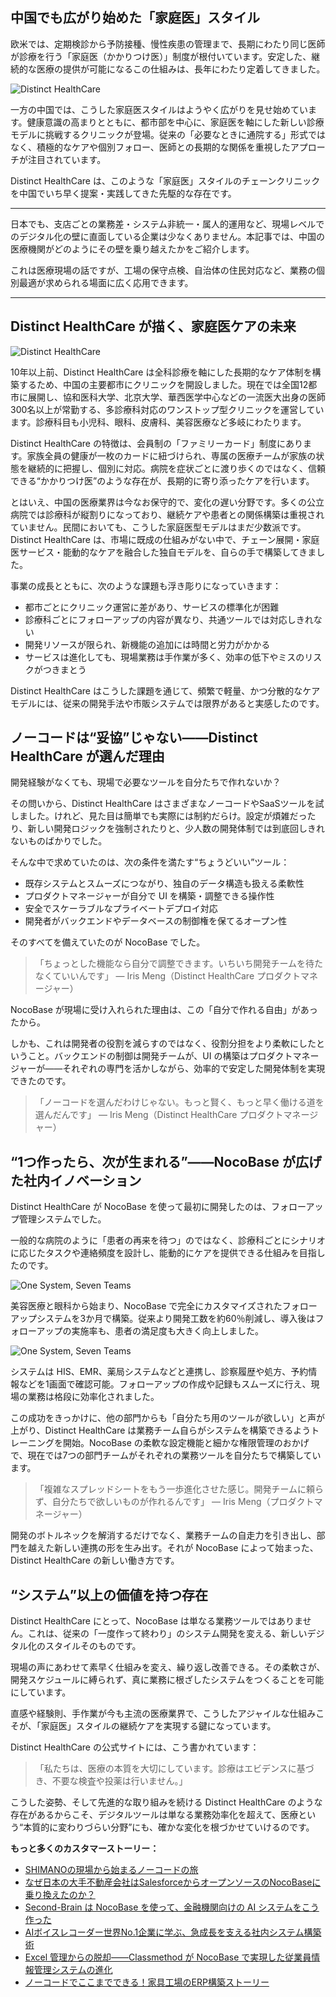 ## 中国でも広がり始めた「家庭医」スタイル

欧米では、定期検診から予防接種、慢性疾患の管理まで、長期にわたり同じ医師が診療を行う「家庭医（かかりつけ医）」制度が根付いています。安定した、継続的な医療の提供が可能になるこの仕組みは、長年にわたり定着してきました。

![Distinct HealthCare](https://static-docs.nocobase.com/1-uyqk05.PNG)

一方の中国では、こうした家庭医スタイルはようやく広がりを見せ始めています。健康意識の高まりとともに、都市部を中心に、家庭医を軸にした新しい診療モデルに挑戦するクリニックが登場。従来の「必要なときに通院する」形式ではなく、積極的なケアや個別フォロー、医師との長期的な関係を重視したアプローチが注目されています。

Distinct HealthCare は、このような「家庭医」スタイルのチェーンクリニックを中国でいち早く提案・実践してきた先駆的な存在です。

---

日本でも、支店ごとの業務差・システム非統一・属人的運用など、現場レベルでのデジタル化の壁に直面している企業は少なくありません。本記事では、中国の医療機関がどのようにその壁を乗り越えたかをご紹介します。

これは医療現場の話ですが、工場の保守点検、自治体の住民対応など、業務の個別最適が求められる場面に広く応用できます。

---

## Distinct HealthCare が描く、家庭医ケアの未来

![Distinct HealthCare](https://static-docs.nocobase.com/2-yuda5b.PNG)

10年以上前、Distinct HealthCare は全科診療を軸にした長期的なケア体制を構築するため、中国の主要都市にクリニックを開設しました。現在では全国12都市に展開し、協和医科大学、北京大学、華西医学中心などの一流医大出身の医師300名以上が常勤する、多診療科対応のワンストップ型クリニックを運営しています。診療科目も小児科、眼科、皮膚科、美容医療など多岐にわたります。

Distinct HealthCare の特徴は、会員制の「ファミリーカード」制度にあります。家族全員の健康が一枚のカードに紐づけられ、専属の医療チームが家族の状態を継続的に把握し、個別に対応。病院を症状ごとに渡り歩くのではなく、信頼できる“かかりつけ医”のような存在が、長期的に寄り添ったケアを行います。

とはいえ、中国の医療業界は今なお保守的で、変化の遅い分野です。多くの公立病院では診療科が縦割りになっており、継続ケアや患者との関係構築は重視されていません。民間においても、こうした家庭医型モデルはまだ少数派です。Distinct HealthCare は、市場に既成の仕組みがない中で、チェーン展開・家庭医サービス・能動的なケアを融合した独自モデルを、自らの手で構築してきました。

事業の成長とともに、次のような課題も浮き彫りになっていきます：

* 都市ごとにクリニック運営に差があり、サービスの標準化が困難
* 診療科ごとにフォローアップの内容が異なり、共通ツールでは対応しきれない
* 開発リソースが限られ、新機能の追加には時間と労力がかかる
* サービスは進化しても、現場業務は手作業が多く、効率の低下やミスのリスクがつきまとう

Distinct HealthCare はこうした課題を通じて、頻繁で軽量、かつ分散的なケアモデルには、従来の開発手法や市販システムでは限界があると実感したのです。

## ノーコードは“妥協”じゃない――Distinct HealthCare が選んだ理由

開発経験がなくても、現場で必要なツールを自分たちで作れないか？

その問いから、Distinct HealthCare はさまざまなノーコードやSaaSツールを試しました。けれど、見た目は簡単でも実際には制約だらけ。設定が煩雑だったり、新しい開発ロジックを強制されたりと、少人数の開発体制では到底回しきれないものばかりでした。

そんな中で求めていたのは、次の条件を満たす“ちょうどいい”ツール：

* 既存システムとスムーズにつながり、独自のデータ構造も扱える柔軟性
* プロダクトマネージャーが自分で UI を構築・調整できる操作性
* 安全でスケーラブルなプライベートデプロイ対応
* 開発者がバックエンドやデータベースの制御権を保てるオープン性

そのすべてを備えていたのが NocoBase でした。

> 「ちょっとした機能なら自分で調整できます。いちいち開発チームを待たなくていいんです」  — Iris Meng（Distinct HealthCare プロダクトマネージャー）

NocoBase が現場に受け入れられた理由は、この「自分で作れる自由」があったから。

しかも、これは開発者の役割を減らすのではなく、役割分担をより柔軟にしたということ。バックエンドの制御は開発チームが、UI の構築はプロダクトマネージャーが――それぞれの専門を活かしながら、効率的で安定した開発体制を実現できたのです。

> 「ノーコードを選んだわけじゃない。もっと賢く、もっと早く働ける道を選んだんです」  — Iris Meng（Distinct HealthCare プロダクトマネージャー）

## “1つ作ったら、次が生まれる”——NocoBase が広げた社内イノベーション

Distinct HealthCare が NocoBase を使って最初に開発したのは、フォローアップ管理システムでした。

一般的な病院のように「患者の再来を待つ」のではなく、診療科ごとにシナリオに応じたタスクや連絡頻度を設計し、能動的にケアを提供できる仕組みを目指したのです。

![One System, Seven Teams](https://static-docs.nocobase.com/3-taaj2t.png)

美容医療と眼科から始まり、NocoBase で完全にカスタマイズされたフォローアップシステムを3か月で構築。従来より開発工数を約60％削減し、導入後はフォローアップの実施率も、患者の満足度も大きく向上しました。

![One System, Seven Teams](https://static-docs.nocobase.com/4-asmcar.png)

システムは HIS、EMR、薬局システムなどと連携し、診察履歴や処方、予約情報などを1画面で確認可能。フォローアップの作成や記録もスムーズに行え、現場の業務は格段に効率化されました。

この成功をきっかけに、他の部門からも「自分たち用のツールが欲しい」と声が上がり、Distinct HealthCare は業務チーム自らがシステムを構築できるようトレーニングを開始。NocoBase の柔軟な設定機能と細かな権限管理のおかげで、現在では7つの部門チームがそれぞれの業務ツールを自分たちで構築しています。

> 「複雑なスプレッドシートをもう一歩進化させた感じ。開発チームに頼らず、自分たちで欲しいものが作れるんです」  — Iris Meng（プロダクトマネージャー）

開発のボトルネックを解消するだけでなく、業務チームの自走力を引き出し、部門を越えた新しい連携の形を生み出す。それが NocoBase によって始まった、Distinct HealthCare の新しい働き方です。

## “システム”以上の価値を持つ存在

Distinct HealthCare にとって、NocoBase は単なる業務ツールではありません。これは、従来の「一度作って終わり」のシステム開発を変える、新しいデジタル化のスタイルそのものです。

現場の声にあわせて素早く仕組みを変え、繰り返し改善できる。その柔軟さが、開発スケジュールに縛られず、真に業務に根ざしたシステムをつくることを可能にしています。

直感や経験則、手作業が今も主流の医療業界で、こうしたアジャイルな仕組みこそが、「家庭医」スタイルの継続ケアを実現する鍵になっています。

Distinct HealthCare の公式サイトには、こう書かれています：

> 「私たちは、医療の本質を大切にしています。診療はエビデンスに基づき、不要な検査や投薬は行いません。」

こうした姿勢、そして先進的な取り組みを続ける Distinct HealthCare のような存在があるからこそ、デジタルツールは単なる業務効率化を超えて、医療という“本質的に変わりづらい分野”にも、確かな変化を根づかせていけるのです。


**もっと多くのカスタマーストーリー：**

* [SHIMANOの現場から始まるノーコードの旅](https://www.nocobase.com/ja/blog/shimano)
* [なぜ日本の大手不動産会社はSalesforceからオープンソースのNocoBaseに乗り換えたのか？](https://www.nocobase.com/ja/blog/century-21)
* [Second-Brain は NocoBase を使って、金融機関向けの AI システムをこう作った](https://www.nocobase.com/ja/blog/second-brain)
* [AIボイスレコーダー世界No.1企業に学ぶ、急成長を支える社内システム構築術](https://www.nocobase.com/ja/blog/plaud)
* [Excel 管理からの脱却――Classmethod が NocoBase で実現した従業員情報管理システムの進化](https://www.nocobase.com/ja/blog/classmethod)
* [ノーコードでここまでできる！家具工場のERP構築ストーリー](https://www.nocobase.com/ja/blog/olmon)
